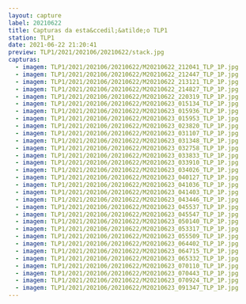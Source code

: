 ```yaml
---
layout: capture
label: 20210622
title: Capturas da esta&ccedil;&atilde;o TLP1
station: TLP1
date: 2021-06-22 21:20:41
preview: TLP1/2021/202106/20210622/stack.jpg
capturas:
  - imagem: TLP1/2021/202106/20210622/M20210622_212041_TLP_1P.jpg
  - imagem: TLP1/2021/202106/20210622/M20210622_212447_TLP_1P.jpg
  - imagem: TLP1/2021/202106/20210622/M20210622_213121_TLP_1P.jpg
  - imagem: TLP1/2021/202106/20210622/M20210622_214827_TLP_1P.jpg
  - imagem: TLP1/2021/202106/20210622/M20210622_220319_TLP_1P.jpg
  - imagem: TLP1/2021/202106/20210622/M20210623_015134_TLP_1P.jpg
  - imagem: TLP1/2021/202106/20210622/M20210623_015936_TLP_1P.jpg
  - imagem: TLP1/2021/202106/20210622/M20210623_015953_TLP_1P.jpg
  - imagem: TLP1/2021/202106/20210622/M20210623_023820_TLP_1P.jpg
  - imagem: TLP1/2021/202106/20210622/M20210623_031107_TLP_1P.jpg
  - imagem: TLP1/2021/202106/20210622/M20210623_031348_TLP_1P.jpg
  - imagem: TLP1/2021/202106/20210622/M20210623_032758_TLP_1P.jpg
  - imagem: TLP1/2021/202106/20210622/M20210623_033833_TLP_1P.jpg
  - imagem: TLP1/2021/202106/20210622/M20210623_033910_TLP_1P.jpg
  - imagem: TLP1/2021/202106/20210622/M20210623_034026_TLP_1P.jpg
  - imagem: TLP1/2021/202106/20210622/M20210623_040127_TLP_1P.jpg
  - imagem: TLP1/2021/202106/20210622/M20210623_041036_TLP_1P.jpg
  - imagem: TLP1/2021/202106/20210622/M20210623_041403_TLP_1P.jpg
  - imagem: TLP1/2021/202106/20210622/M20210623_043446_TLP_1P.jpg
  - imagem: TLP1/2021/202106/20210622/M20210623_045537_TLP_1P.jpg
  - imagem: TLP1/2021/202106/20210622/M20210623_045547_TLP_1P.jpg
  - imagem: TLP1/2021/202106/20210622/M20210623_050140_TLP_1P.jpg
  - imagem: TLP1/2021/202106/20210622/M20210623_053317_TLP_1P.jpg
  - imagem: TLP1/2021/202106/20210622/M20210623_055509_TLP_1P.jpg
  - imagem: TLP1/2021/202106/20210622/M20210623_064402_TLP_1P.jpg
  - imagem: TLP1/2021/202106/20210622/M20210623_064715_TLP_1P.jpg
  - imagem: TLP1/2021/202106/20210622/M20210623_065332_TLP_1P.jpg
  - imagem: TLP1/2021/202106/20210622/M20210623_070110_TLP_1P.jpg
  - imagem: TLP1/2021/202106/20210622/M20210623_070443_TLP_1P.jpg
  - imagem: TLP1/2021/202106/20210622/M20210623_070924_TLP_1P.jpg
  - imagem: TLP1/2021/202106/20210622/M20210623_091347_TLP_1P.jpg
---
```

